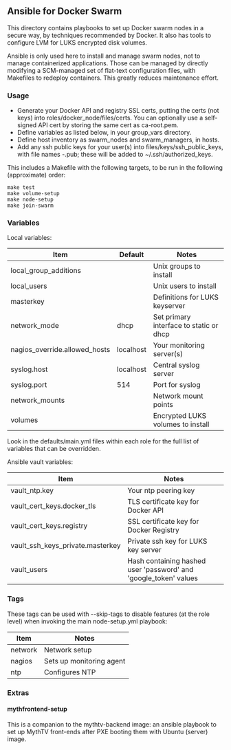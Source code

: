 ## Ansible for Docker Swarm

This directory contains playbooks to set up Docker swarm nodes in a
secure way, by techniques recommended by Docker. It also has tools to
configure LVM for LUKS encrypted disk volumes.

Ansible is only used here to install and manage swarm nodes, not to
manage containerized applications. Those can be managed by directly
modifying a SCM-managed set of flat-text configuration files, with
Makefiles to redeploy containers. This greatly reduces maintenance
effort.

### Usage
* Generate your Docker API and registry SSL certs, putting the certs
  (not keys) into roles/docker_node/files/certs. You can optionally use
  a self-signed API cert by storing the same cert as ca-root.pem.
* Define variables as listed below, in your group_vars directory.
* Define host inventory as swarm_nodes and swarm_managers, in hosts.
* Add any ssh public keys for your user(s) into files/keys/ssh_public_keys,
  with file names <user>-<keyname>.pub; these will be added to
  ~<user>/.ssh/authorized_keys.

This includes a Makefile with the following targets, to be run in the
following (approximate) order:
```
make test
make volume-setup
make node-setup
make join-swarm
```

### Variables
Local variables:

Item|Default|Notes
----|-------|-----
local_group_additions| |Unix groups to install
local_users| |Unix users to install
masterkey| |Definitions for LUKS keyserver
network_mode|dhcp|Set primary interface to static or dhcp
nagios_override.allowed_hosts|localhost|Your monitoring server(s)
syslog.host|localhost|Central syslog server
syslog.port|514|Port for syslog
network_mounts| |Network mount points
volumes| |Encrypted LUKS volumes to install

Look in the defaults/main.yml files within each role for the full
list of variables that can be overridden.

Ansible vault variables:

Item|Notes
----|-----
vault_ntp.key|Your ntp peering key
vault_cert_keys.docker_tls|TLS certificate key for Docker API
vault_cert_keys.registry|SSL certificate key for Docker Registry
vault_ssh_keys_private.masterkey|Private ssh key for LUKS key server
vault_users|Hash containing hashed user 'password' and 'google_token' values

### Tags

These tags can be used with --skip-tags to disable features (at the
role level) when invoking the main node-setup.yml playbook:

Item|Notes
----|-----
network|Network setup
nagios|Sets up monitoring agent
ntp|Configures NTP

### Extras

#### mythfrontend-setup
This is a companion to the mythtv-backend image: an ansible playbook to
set up MythTV front-ends after PXE booting them with Ubuntu (server) image.

